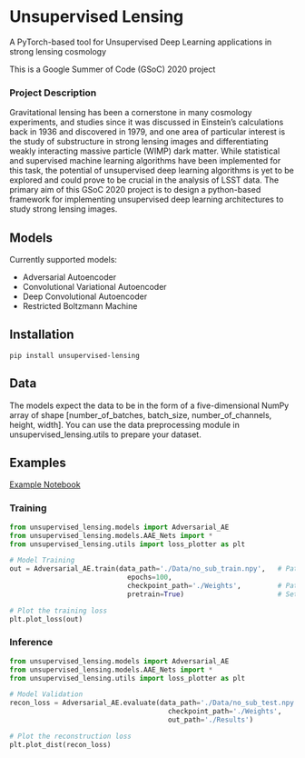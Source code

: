 # Unsupervised Lensing
A PyTorch-based tool for Unsupervised Deep Learning applications in strong lensing cosmology

This is a Google Summer of Code (GSoC) 2020 project

### Project Description

Gravitational lensing has been a cornerstone in many cosmology experiments, and studies since it was discussed in Einstein’s calculations back in 1936 and discovered in 1979, and one area of particular interest is the study of substructure in strong lensing images and differentiating weakly interacting massive particle (WIMP) dark matter. While statistical and supervised machine learning algorithms have been implemented for this task, the potential of unsupervised deep learning algorithms is yet to be explored and could prove to be crucial in the analysis of LSST data. The primary aim of this GSoC 2020 project is to design a python-based framework for implementing unsupervised deep learning architectures to study strong lensing images. 

## Models

Currently supported models:

* Adversarial Autoencoder
* Convolutional Variational Autoencoder
* Deep Convolutional Autoencoder
* Restricted Boltzmann Machine

## Installation

```shell
pip install unsupervised-lensing
```

## Data

The models expect the data to be in the form of a five-dimensional NumPy array of shape [number_of_batches, batch_size, number_of_channels, height, width]. You can use the data preprocessing module in unsupervised_lensing.utils to prepare your dataset.

## Examples

[Example Notebook](https://github.com/DeepLense-Unsupervised/unsupervised-lensing/blob/master/Example_Notebook.ipynb)

### Training

```python
from unsupervised_lensing.models import Adversarial_AE
from unsupervised_lensing.models.AAE_Nets import *
from unsupervised_lensing.utils import loss_plotter as plt

# Model Training
out = Adversarial_AE.train(data_path='./Data/no_sub_train.npy',   # Path to training dataset
                             epochs=100,
                             checkpoint_path='./Weights',         # Path to store model weights
                             pretrain=True)                       # Set True for transfer learning

# Plot the training loss
plt.plot_loss(out)
```

### Inference

```python
from unsupervised_lensing.models import Adversarial_AE
from unsupervised_lensing.models.AAE_Nets import *
from unsupervised_lensing.utils import loss_plotter as plt

# Model Validation
recon_loss = Adversarial_AE.evaluate(data_path='./Data/no_sub_test.npy',   # Path to validation dataset
                                       checkpoint_path='./Weights',        # Path to model weights
                                       out_path='./Results')               # Path to store reconstructed samples

# Plot the reconstruction loss
plt.plot_dist(recon_loss)
```

